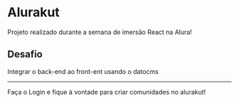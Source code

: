 <h1>Alurakut</h1>
<p>Projeto realizado durante a semana de imersão React na Alura!</p>

<h2>Desafio</h2>
<p> Integrar o back-end ao front-ent usando o datocms </p>

----------------------------------------------------------

<p> Faça o Login e fique à vontade para criar comunidades no alurakut! </p>